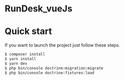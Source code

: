 # RunDesk_vueJs


# Quick start

If you want to launch the project just follow these steps.

```bash
$ composer install
$ yarn install
$ yarn dev
$ php bin/console doctrine:migration:migrate
$ php bin/console doctrine:fixtures:load
```
